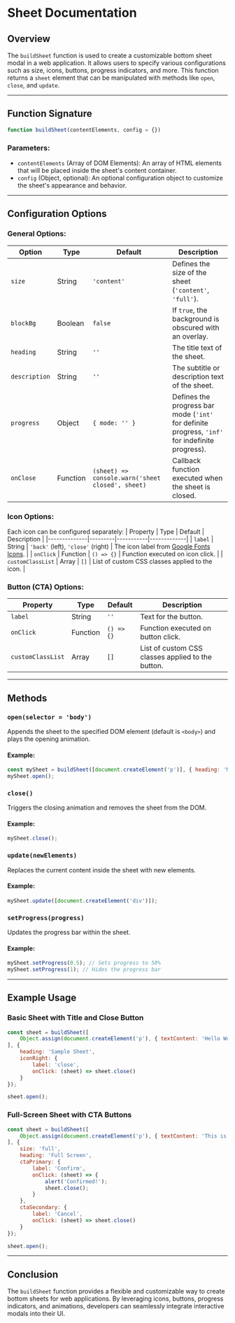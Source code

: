# Sheet Documentation

## Overview

The `buildSheet` function is used to create a customizable bottom sheet modal in a web application. It allows users to specify various configurations such as size, icons, buttons, progress indicators, and more. This function returns a `sheet` element that can be manipulated with methods like `open`, `close`, and `update`.

---

## Function Signature

```js
function buildSheet(contentElements, config = {})
```

### Parameters:
- `contentElements` (Array of DOM Elements): An array of HTML elements that will be placed inside the sheet's content container.
- `config` (Object, optional): An optional configuration object to customize the sheet's appearance and behavior.

---

## Configuration Options

### General Options:
| Option         | Type    | Default     | Description |
|--------------|--------|-------------|-------------|
| `size`       | String | `'content'` | Defines the size of the sheet (`'content'`, `'full'`). |
| `blockBg`    | Boolean | `false` | If `true`, the background is obscured with an overlay. |
| `heading`    | String  | `''` | The title text of the sheet. |
| `description` | String  | `''` | The subtitle or description text of the sheet. |
| `progress`   | Object  | `{ mode: '' }` | Defines the progress bar mode (`'int'` for definite progress, `'inf'` for indefinite progress). |
| `onClose`    | Function | `(sheet) => console.warn('sheet closed', sheet)` | Callback function executed when the sheet is closed. |

### Icon Options:
Each icon can be configured separately:
| Property       | Type      | Default   | Description |
|--------------|---------|-----------|-------------|
| `label`     | String  | `'back'` (left), `'close'` (right) | The icon label from [Google Fonts Icons](https://fonts.google.com/icons). |
| `onClick`   | Function | `() => {}` | Function executed on icon click. |
| `customClassList` | Array  | `[]` | List of custom CSS classes applied to the icon. |

### Button (CTA) Options:
| Property       | Type      | Default   | Description |
|--------------|---------|-----------|-------------|
| `label`     | String  | `''` | Text for the button. |
| `onClick`   | Function | `() => {}` | Function executed on button click. |
| `customClassList` | Array  | `[]` | List of custom CSS classes applied to the button. |

---

## Methods

### `open(selector = 'body')`
Appends the sheet to the specified DOM element (default is `<body>`) and plays the opening animation.

#### Example:
```js
const mySheet = buildSheet([document.createElement('p')], { heading: 'My Sheet' });
mySheet.open();
```

### `close()`
Triggers the closing animation and removes the sheet from the DOM.

#### Example:
```js
mySheet.close();
```

### `update(newElements)`
Replaces the current content inside the sheet with new elements.

#### Example:
```js
mySheet.update([document.createElement('div')]);
```

### `setProgress(progress)`
Updates the progress bar within the sheet.

#### Example:
```js
mySheet.setProgress(0.5); // Sets progress to 50%
mySheet.setProgress(1); // Hides the progress bar
```

---

## Example Usage

### Basic Sheet with Title and Close Button
```js
const sheet = buildSheet([
    Object.assign(document.createElement('p'), { textContent: 'Hello World!' })
], {
    heading: 'Sample Sheet',
    iconRight: {
        label: 'close',
        onClick: (sheet) => sheet.close()
    }
});

sheet.open();
```

### Full-Screen Sheet with CTA Buttons
```js
const sheet = buildSheet([
    Object.assign(document.createElement('p'), { textContent: 'This is a full-screen modal.' })
], {
    size: 'full',
    heading: 'Full Screen',
    ctaPrimary: {
        label: 'Confirm',
        onClick: (sheet) => {
            alert('Confirmed!');
            sheet.close();
        }
    },
    ctaSecondary: {
        label: 'Cancel',
        onClick: (sheet) => sheet.close()
    }
});

sheet.open();
```

---

## Conclusion
The `buildSheet` function provides a flexible and customizable way to create bottom sheets for web applications. By leveraging icons, buttons, progress indicators, and animations, developers can seamlessly integrate interactive modals into their UI.


